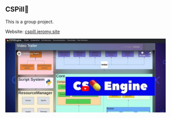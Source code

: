 
##  CSPill💊
This is a group project.


Website: [cspill.jeromy.site](https://cspill.jeromy.site)


![image](https://github.com/DailyGrow/GameEngine/blob/master/media/web.JPG)

